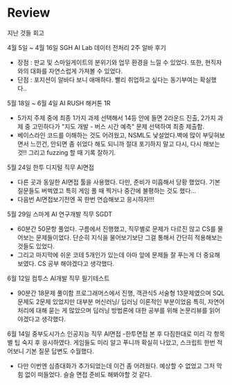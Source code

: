 # Review
지난 것들 회고


4월 5일 ~ 4월 16일 SGH AI Lab 데이터 전처리 2주 알바 후기
- 장점 : 판교 및 스마일게이트의 분위기와 업무 환경을 느낄 수 있었다. 또한, 현직자와의 대화를 자연스럽게 가져볼 수 있었다.
- 단점 : 포지션이 알바다 보니 애매하다. 빨리 취업하고 싶다는 동기부여는 확실했다.. 

5월 18일 ~ 6월 4일 AI RUSH 해커톤 1R 
- 5가지 주제 중에 최종 1가지 과제 선택해서 14등 안에 들면 2라운드 진출, 2가지 과제 중 고민하다가 "지도 개발 - 버스 시간 예측" 문제 선택하여 최종 제출함.
- 베이스라인 코드를 이해하는 것도 어려웠고, NSML도 낯설었다.벽에 많이 부딪혀보면서 느낀건, 안되면 좀 쉬었다 해도 되니까 절대 포기하지 말고 다시, 다시 해보는 것!! 그리고 fuzzing 할 때 기록 잘하기.

5월 24일 한투 디지털 직무 AI면접
- 다른 곳과 동일한 AI면접 툴을 사용했다. 다만, 준비가 미흡해서 당황 했었다. 기본 질문들도 버벅였고 특히 게임 풀 때 찍거나 중간에 불평하는 것도 했다...
- 다음번 AI면접보기전엔 꼭 한번 연습해보고 응시하자!!! 

5월 29일 스마게 AI 연구개발 직무 SGDT 
- 60분간 50문항 풀었다. 구름에서 진행했고, 직무별로 문제가 다르진 않고 CS를 물어보는 문제들이었다. 단순히 지식을 물어보기보단 그걸 통해서 간단히 적용해보는 것들도 있었다. 
- 그리고 마지막에 쉬운 코테 5개인가 있는데 아마 앞에 문제들 잘 푸는게 더 중요해보였다. CS 공부 해야겠다고 생각했다.

6월 12일 컴투스 AI개발 직무 필기테스트 
- 90분간 18문제 풀이함 프로그래머스에서 진행, 객관식5 서술형 13문제였으며 SQL 문제도 2문제 있었지만 대부분 머신러닝/ 딥러닝 이론적인 부분이었음
특히, 자연어처리에 대해 묻는 게 많았으며 딥러닝 방법론에 대한 공부를 위해 논문리뷰를 읽어야겠다고 생각했다.

6월 14일 중부도시가스 인공지능 직무 AI면접
-한투면접 본 후 다짐한대로 미리 각 항목별 팁 숙지 후 응시하였다. 게임들도 미리 알고 푸니까 확실히 나았고, 스크립트 한번 적어보니 기본 질문 답변도 수월했다.
- 다만 이번엔 심층대화가 추가되었는데 이건 좀 어려웠다. 예상할 수 없었고 그저 막힘 없이 떠들었다. 슬슬 면접 준비도 해봐야할 것 같다.
